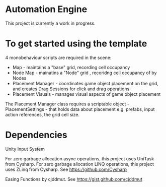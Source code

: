 # Automation Engine 

This project is currently a work in progress. 

# To get started using the template

4 monobehaviour scripts are required in the scene: 
- Map                  - maintains a "base" grid, recording cell occupancy  
- Node Map             - mainatins a "Node" grid , recoridng cell occupancy of by Nodes 
- Placement Manager    - coordinates game object placement on the grid, and creates Drag Sessions for click and drag operations
- Placement Visuals    - manages visual aspects of game object placement 

The Placement Manager class requires a scriptable object - PlacementSettings - that holds data about placement e.g. prefabs, input action references, the grid cell size.   


# Dependencies

Unity Input System

For zero garbage allocation async operations, this project uses UniTask from Cysharp.
For zero garbage allocation LINQ operations, this project uses ZLinq from Cysharp. 
See https://github.com/Cysharp

Easing Functions by cjddmut.
See https://gist.github.com/cjddmut
